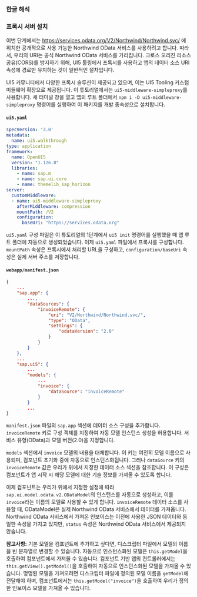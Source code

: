 ### 한글 해석

### **프록시 서버 설치**

이번 단계에서는 https://services.odata.org/V2/Northwind/Northwind.svc/ 에 위치한 공개적으로 사용 가능한 Northwind OData 서비스를 사용하려고 합니다. 따라서, 우리의 URI는 공식 Northwind OData 서비스를 가리킵니다. 크로스 오리진 리소스 공유(CORS)를 방지하기 위해, UI5 툴링에서 프록시를 사용하고 앱의 데이터 소스 URI 속성에 경로만 유지하는 것이 일반적인 절차입니다.

UI5 커뮤니티에서 다양한 프록시 솔루션이 제공되고 있으며, 이는 UI5 Tooling 커스텀 미들웨어 확장으로 제공됩니다. 이 튜토리얼에서는 `ui5-middleware-simpleproxy`를 사용합니다. 새 터미널 창을 열고 앱의 루트 폴더에서 `npm i -D ui5-middleware-simpleproxy` 명령어를 실행하여 이 패키지를 개발 종속성으로 설치합니다.

#### `ui5.yaml`

```yaml
specVersion: '3.0'
metadata:
  name: ui5.walkthrough
type: application
framework:
  name: OpenUI5
  version: "1.126.0"
  libraries:
    - name: sap.m
    - name: sap.ui.core
    - name: themelib_sap_horizon
server:
  customMiddleware:
  - name: ui5-middleware-simpleproxy
    afterMiddleware: compression
    mountPath: /V2
    configuration:
      baseUri: "https://services.odata.org"
```

`ui5.yaml` 구성 파일은 이 튜토리얼의 1단계에서 `ui5 init` 명령어를 실행했을 때 앱 루트 폴더에 자동으로 생성되었습니다. 이제 `ui5.yaml` 파일에서 프록시를 구성합니다. `mountPath` 속성은 프록시에서 처리할 URL을 구성하고, `configuration/baseUri` 속성은 실제 서버 주소를 저장합니다.

#### `webapp/manifest.json`

```json
{
	...
	"sap.app": {
		...,
		"dataSources": {
			"invoiceRemote": {
				"uri": "V2/Northwind/Northwind.svc/",
				"type": "OData",
				"settings": {
					"odataVersion": "2.0"
				}
			}
		}
	},
	...
	"sap.ui5": {
		...
		"models": {
			...
			"invoice": {
				"dataSource": "invoiceRemote"
			}
		}
		...
}
```

`manifest.json` 파일의 `sap.app` 섹션에 데이터 소스 구성을 추가합니다. `invoiceRemote` 키로 구성 객체를 지정하여 자동 모델 인스턴스 생성을 허용합니다. 서비스 유형(OData)과 모델 버전(2.0)을 지정합니다.

`models` 섹션에서 `invoice` 모델의 내용을 대체합니다. 이 키는 여전히 모델 이름으로 사용되며, 컴포넌트 초기화 중에 자동으로 인스턴스화됩니다. 그러나 `dataSource` 키의 `invoiceRemote` 값은 우리가 위에서 지정한 데이터 소스 섹션을 참조합니다. 이 구성은 컴포넌트가 앱 시작 시 해당 모델에 대한 기술 정보를 가져올 수 있도록 합니다.

이제 컴포넌트는 우리가 위에서 지정한 설정에 따라 `sap.ui.model.odata.v2.ODataModel`의 인스턴스를 자동으로 생성하고, 이를 `invoice`라는 이름의 모델로 사용할 수 있게 합니다. `invoiceRemote` 데이터 소스를 사용할 때, ODataModel은 실제 Northwind OData 서비스에서 데이터를 가져옵니다. Northwind OData 서비스에서 가져온 인보이스는 이전에 사용한 JSON 데이터와 동일한 속성을 가지고 있지만, `status` 속성은 Northwind OData 서비스에서 제공되지 않습니다.

**참고사항:**
기본 모델을 컴포넌트에 추가하고 싶다면, 디스크립터 파일에서 모델의 이름을 빈 문자열로 변경할 수 있습니다. 자동으로 인스턴스화된 모델은 `this.getModel`을 호출하여 컴포넌트에서 가져올 수 있습니다. 컴포넌트 기반 앱의 컨트롤러에서는 `this.getView().getModel()`을 호출하여 자동으로 인스턴스화된 모델을 가져올 수 있습니다. 명명된 모델을 가져오려면 디스크립터 파일에 정의된 모델 이름을 `getModel`에 전달해야 하며, 컴포넌트에서는 `this.getModel("invoice")`을 호출하여 우리가 정의한 인보이스 모델을 가져올 수 있습니다.